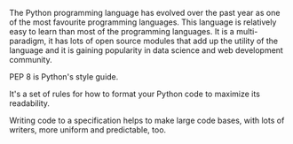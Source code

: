 The Python programming language has evolved over the past year as one of the most favourite programming languages. This language is relatively easy to learn than most of the programming languages. It is a multi-paradigm, it has lots of open source modules that add up the utility of the language and it is gaining popularity in data science and web development community.

PEP 8 is Python's style guide. 

It's a set of rules for how to format your Python code to maximize its readability. 

Writing code to a specification helps to make large code bases, with lots of writers, more uniform and predictable, too.